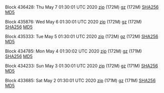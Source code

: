 Block 436428: Thu May  7 01:30:01 UTC 2020 [zip](https://files.01coin.io/mainnet/2020-05-07/bootstrap.dat.zip) (172M) [gz](https://files.01coin.io/mainnet/2020-05-07/bootstrap.dat.tar.gz) (172M) [SHA256](https://files.01coin.io/mainnet/2020-05-07/sha256.txt) [MD5](https://files.01coin.io/mainnet/2020-05-07/md5.txt)

Block 435876: Wed May  6 01:30:01 UTC 2020 [zip](https://files.01coin.io/mainnet/2020-05-06/bootstrap.dat.zip) (172M) [gz](https://files.01coin.io/mainnet/2020-05-06/bootstrap.dat.tar.gz) (172M) [SHA256](https://files.01coin.io/mainnet/2020-05-06/sha256.txt) [MD5](https://files.01coin.io/mainnet/2020-05-06/md5.txt)

Block 435333: Tue May  5 01:30:01 UTC 2020 [zip](https://files.01coin.io/mainnet/2020-05-05/bootstrap.dat.zip) (172M) [gz](https://files.01coin.io/mainnet/2020-05-05/bootstrap.dat.tar.gz) (172M) [SHA256](https://files.01coin.io/mainnet/2020-05-05/sha256.txt) [MD5](https://files.01coin.io/mainnet/2020-05-05/md5.txt)

Block 434785: Mon May  4 01:30:02 UTC 2020 [zip](https://files.01coin.io/mainnet/2020-05-04/bootstrap.dat.zip) (172M) [gz](https://files.01coin.io/mainnet/2020-05-04/bootstrap.dat.tar.gz) (171M) [SHA256](https://files.01coin.io/mainnet/2020-05-04/sha256.txt) [MD5](https://files.01coin.io/mainnet/2020-05-04/md5.txt)

Block 434233: Sun May  3 01:30:01 UTC 2020 [zip](https://files.01coin.io/mainnet/2020-05-03/bootstrap.dat.zip) (172M) [gz](https://files.01coin.io/mainnet/2020-05-03/bootstrap.dat.tar.gz) (171M) [SHA256](https://files.01coin.io/mainnet/2020-05-03/sha256.txt) [MD5](https://files.01coin.io/mainnet/2020-05-03/md5.txt)

Block 433685: Sat May  2 01:30:01 UTC 2020 [zip](https://files.01coin.io/mainnet/2020-05-02/bootstrap.dat.zip) (171M) [gz](https://files.01coin.io/mainnet/2020-05-02/bootstrap.dat.tar.gz) (171M) [SHA256](https://files.01coin.io/mainnet/2020-05-02/sha256.txt) [MD5](https://files.01coin.io/mainnet/2020-05-02/md5.txt)
